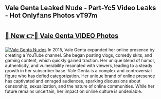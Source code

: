 ## Vale Genta Le𝚊ked N𝚞de - Part-Yc5 Video Le𝚊ks - Hot Onlyf𝚊ns Photos vT97m

# <h2><a href="http://ab38145.deff.icu/?id=Vale+Genta">🔗 New 👉🔴 Vale Genta VIDEO Photos</a></h2>

[![Vale Genta N𝚞des](https://i.imgur.com/rIISA9y.gif)](http://ab38145.deff.icu/?id=Vale+Genta)
In 2015, Vale Genta expanded her online presence by creating a YouTube channel. She began posting vlogs, comedy skits, and gaming content, which quickly gained traction. Her unique blend of humor, authenticity, and vulnerability resonated with viewers, leading to a steady growth in her subscriber base. Vale Genta is a complex and controversial figure who has defied categorization. Her unique brand of online presence has captivated and enraged audiences, sparking discussions about censorship, sexualization, and the nature of online communities. While her future remains uncertain, her impact on online culture is undeniable.
